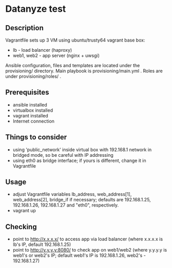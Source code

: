 # Datanyze test

## Description
Vagrantfile sets up 3 VM using ubuntu/trusty64 vagrant base box:
* lb - load balancer (haproxy)
* web1, web2 - app server (nginx + uwsgi)

Ansible configuration, files and templates are located under the provisioning/ directory.
Main playbook is provisioning/main.yml .
Roles are under provisioning/roles/ .

## Prerequisites
* ansible installed
* virtualbox installed
* vagrant installed
* Internet connection

## Things to consider
* using 'public_network' inside virtual box with 192.168.1 network in bridged mode, so be careful with IP addressing
* using eth0 as bridge interface; if yours is different, change it in Vagrantfile

## Usage
* adjust Vagrantfile variables lb_address, web_address[1], web_address[2], bridge_if if necessary; defaults are 192.168.1.25, 192.168.1.26, 192.168.1.27 and "eth0", respectively.
* vagrant up

## Checking
* point to http://x.x.x.x/ to access app via load balancer (where x.x.x.x is lb's IP, default 192.168.1.25)
* point to http://y.y.y.y:8080/ to check app on web1/web2 (where y.y.y.y is web1's or web2's IP; default web1's IP is 192.168.1.26, web2's - 192.168.1.27)
